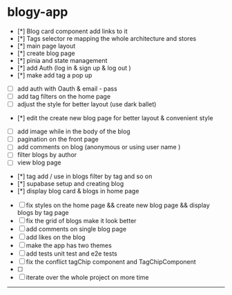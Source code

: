 # blogy-app

- [*] Blog card component add links to it
- [*] Tags selector re mapping the whole architecture and stores
- [*] main page layout
- [*] create blog page
- [*] pinia and state management
- [*] add Auth (log in & sign up & log out )
- [*] make add tag a pop up
- [ ] add auth with Oauth & email - pass
- [ ] add tag filters on the home page
- [ ] adjust the style for better layout (use dark ballet)
- [*] edit the create new blog page for better layout & convenient style
- [ ] add image while in the body of the blog
- [ ] pagination on the front page
- [ ] add comments on blog (anonymous or using user name )
- [ ] filter blogs by author
- [ ] view blog page
- [*] tag add / use in blogs filter by tag and so on
- [*] supabase setup and creating blog
- [*] display blog card & blogs in home page
- [ ] fix styles on the home page && create new blog page && display blogs by tag page
- [ ] fix the grid of blogs make it look better
- [ ] add comments on single blog page
- [ ] add likes on the blog
- [ ] make the app has two themes
- [ ] add tests unit test and e2e tests
- [ ] fix the conflict tagChip component and TagChipComponent
- [ ]
- [ ] iterate over the whole project on more time

---
